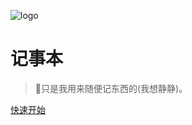 <!-- _coverpage.md -->
![logo](https://docsify.js.org/_media/icon.svg)

# 记事本

> 💪只是我用来随便记东西的(我想静静)。

<!-- [Gitee](https://gitee.com/librarycodes/docsify-plus)
[GitHub](https://github.com/shiming-git/docsify-plus)
[Docsify官网](https://docsify.js.org/#/) -->
[快速开始](README.md)